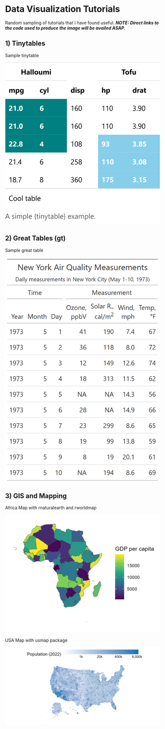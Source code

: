 # Data Visualization Tutorials

Random sampling of tutorials that I have found useful.
***NOTE: Direct links to the code used to produce the image will be availed ASAP.***

## 1) Tinytables

Sample tinytable

![](tinytable/tiny_table.png)

## 2) Great Tables (gt)

Sample great table

![](great_tables_tutorials/images/great_tables_1_image_1.png)

## 3) GIS and Mapping

Africa Map with rnaturalearth and rworldmap

![](gis_mapping/africa_maps/sample_code_for_maps/images/gis_maps_africa_1.png)

USA Map with usmap package

![](gis_mapping/us_maps/gis_map_us_1.png)
